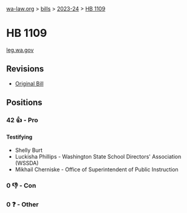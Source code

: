 [wa-law.org](/) > [bills](/bills/) > [2023-24](/bills/2023-24) > [HB 1109](/bills/2023-24/hb/1109/)

# HB 1109
[leg.wa.gov](https://app.leg.wa.gov/billsummary?BillNumber=1109&Year=2023&Initiative=false)

## Revisions
* [Original Bill](1/)

## Positions
### 42 👍 - Pro
#### Testifying
* Shelly Burt
* Luckisha Phillips - Washington State School Directors' Association (WSSDA)
* Mikhail Cherniske - Office of Superintendent of Public Instruction 

### 0 👎 - Con

### 0 ❓ - Other
